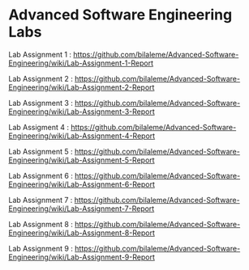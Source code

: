 # Advanced Software Engineering Labs

Lab Assignment 1 : https://github.com/bilaleme/Advanced-Software-Engineering/wiki/Lab-Assignment-1-Report

Lab Assignment 2 : https://github.com/bilaleme/Advanced-Software-Engineering/wiki/Lab-Assignment-2-Report

Lab Assignment 3 :
https://github.com/bilaleme/Advanced-Software-Engineering/wiki/Lab-Assignment-3-Report

Lab Assigment 4 :
https://github.com/bilaleme/Advanced-Software-Engineering/wiki/Lab-Assignment-4-Report

Lab Assignment 5 :
https://github.com/bilaleme/Advanced-Software-Engineering/wiki/Lab-Assignment-5-Report

Lab Assignment 6 :
https://github.com/bilaleme/Advanced-Software-Engineering/wiki/Lab-Assignment-6-Report

Lab Assignment 7 :
https://github.com/bilaleme/Advanced-Software-Engineering/wiki/Lab-Assignment-7-Report

Lab Assignment 8 :
https://github.com/bilaleme/Advanced-Software-Engineering/wiki/Lab-Assignment-8-Report

Lab Assignment 9 :
https://github.com/bilaleme/Advanced-Software-Engineering/wiki/Lab-Assignment-9-Report
